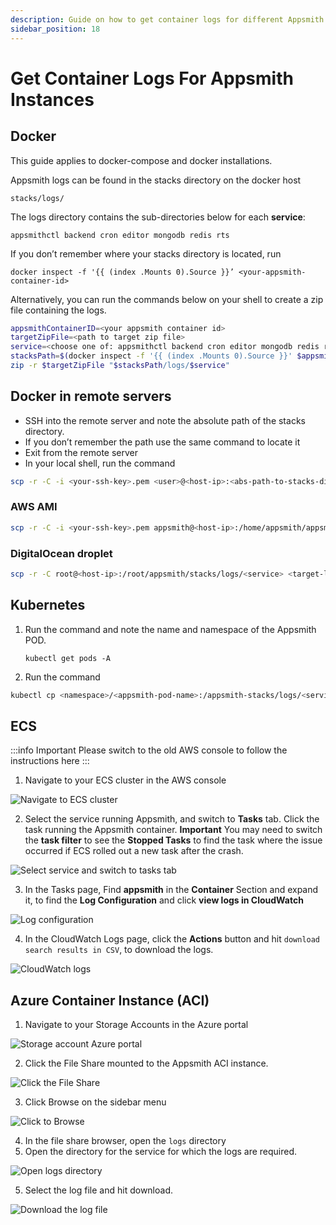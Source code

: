 ```yaml
---
description: Guide on how to get container logs for different Appsmith deployments
sidebar_position: 18
---
```


# Get Container Logs For Appsmith Instances

## Docker

This guide applies to docker-compose and docker installations.

Appsmith logs can be found in the stacks directory on the docker host

`stacks/logs/`

The logs directory contains the sub-directories below for each **service**:

`appsmithctl backend cron editor mongodb redis rts`

If you don’t remember where your stacks directory is located, run

`docker inspect -f '{{ (index .Mounts 0).Source }}’ <your-appsmith-container-id>`

Alternatively, you can run the commands below on your shell to create a zip file containing the logs.

```bash
appsmithContainerID=<your appsmith container id>
targetZipFile=<path to target zip file>
service=<choose one of: appsmithctl backend cron editor mongodb redis rts | leave blank for all services>
stacksPath=$(docker inspect -f '{{ (index .Mounts 0).Source }}' $appsmithContainerID)
zip -r $targetZipFile "$stacksPath/logs/$service" 
```

## Docker in remote servers

- SSH into the remote server and note the absolute path of the stacks directory.
- If you don’t remember the path use the same command to locate it
- Exit from the remote server
- In your local shell, run the command

```bash
scp -r -C -i <your-ssh-key>.pem <user>@<host-ip>:<abs-path-to-stacks-dir>/logs/<service> <target-local-dir>
```

### AWS AMI

```bash
scp -r -C -i <your-ssh-key>.pem appsmith@<host-ip>:/home/appsmith/appsmith/stacks/logs/<service> <target-local-dir>
```

### DigitalOcean droplet

```bash
scp -r -C root@<host-ip>:/root/appsmith/stacks/logs/<service> <target-local-dir>
```

## Kubernetes

1. Run the command and note the name and namespace of the Appsmith POD.
    
    `kubectl get pods -A`
    
2. Run the command

```bash
kubectl cp <namespace>/<appsmith-pod-name>:/appsmith-stacks/logs/<service> <target-local-dir>
```

## ECS

:::info Important
Please switch to the old AWS console to follow the instructions here
:::

1. Navigate to your ECS cluster in the AWS console

![Navigate to ECS cluster](/img/navigate-ecs-cluster.png)

2. Select the service running Appsmith, and switch to **Tasks** tab. Click the task running the Appsmith container.
**Important** You may need to switch the **task filter** to see the **Stopped Tasks** to find the task where the issue occurred if ECS rolled out a new task after the crash.

![Select service and switch to tasks tab](/img/select-service.png)

3. In the Tasks page, Find **appsmith** in the **Container** Section and expand it, to find the **Log Configuration** and click **view logs in CloudWatch**

![Log configuration](/img/log-configuration.png)

4. In the CloudWatch Logs page, click the **Actions** button and hit `download search results in CSV`, to download the logs.

![CloudWatch logs](/img/cloudwatch-logs.png)

## Azure Container Instance (ACI)

1. Navigate to your Storage Accounts in the Azure portal

![Storage account Azure portal](/img/storage-account-azure-portal.png)

2. Click the File Share mounted to the Appsmith ACI instance.

![Click the File Share](/img/file-share-mounted.png)

3. Click Browse on the sidebar menu

![Click to Browse](/img/browse-on-sidebar.png)

4. In the file share browser, open the `logs` directory
5. Open the directory for the service for which the logs are required.

![Open logs directory](/img/select-the-log-directory.png)

5. Select the log file and hit download.

![Download the log file](/img/download-log-file.png)
